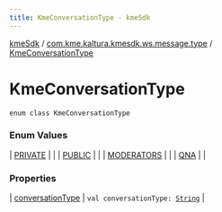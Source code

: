 ```yaml
---
title: KmeConversationType - kmeSdk
---
```


[kmeSdk](../../index.html) / [com.kme.kaltura.kmesdk.ws.message.type](../index.html) / [KmeConversationType](./index.html)

# KmeConversationType

`enum class KmeConversationType`

### Enum Values

| [PRIVATE](-p-r-i-v-a-t-e.html) |  |
| [PUBLIC](-p-u-b-l-i-c.html) |  |
| [MODERATORS](-m-o-d-e-r-a-t-o-r-s.html) |  |
| [QNA](-q-n-a.html) |  |

### Properties

| [conversationType](conversation-type.html) | `val conversationType: `[`String`](https://kotlinlang.org/api/latest/jvm/stdlib/kotlin/-string/index.html) |

